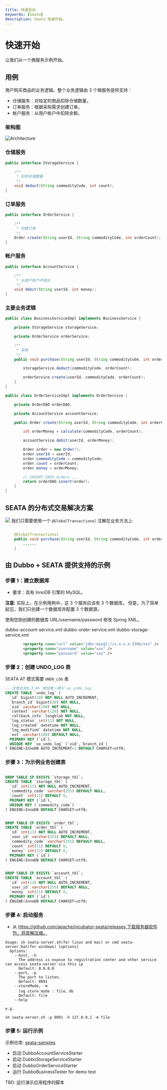 ```yaml
---
title: 快速启动
keywords: [Seata]
description: Seata 快速开始。
---
```


# 快速开始

让我们从一个微服务示例开始。

## 用例

用户购买商品的业务逻辑。整个业务逻辑由 3 个微服务提供支持：

- 仓储服务：对给定的商品扣除仓储数量。
- 订单服务：根据采购需求创建订单。
- 帐户服务：从用户帐户中扣除余额。

### 架构图

![Architecture](/img/architecture.png)

### 仓储服务

```java
public interface StorageService {

    /**
     * 扣除存储数量
     */
    void deduct(String commodityCode, int count);
}
```

### 订单服务

```java
public interface OrderService {

    /**
     * 创建订单
     */
    Order create(String userId, String commodityCode, int orderCount);
}
```

### 帐户服务

```java
public interface AccountService {

    /**
     * 从用户账户中借出
     */
    void debit(String userId, int money);
}
```

### 主要业务逻辑

```java
public class BusinessServiceImpl implements BusinessService {

    private StorageService storageService;

    private OrderService orderService;

    /**
     * 采购
     */
    public void purchase(String userId, String commodityCode, int orderCount) {

        storageService.deduct(commodityCode, orderCount);

        orderService.create(userId, commodityCode, orderCount);
    }
}
```

```java
public class OrderServiceImpl implements OrderService {

    private OrderDAO orderDAO;

    private AccountService accountService;

    public Order create(String userId, String commodityCode, int orderCount) {

        int orderMoney = calculate(commodityCode, orderCount);

        accountService.debit(userId, orderMoney);

        Order order = new Order();
        order.userId = userId;
        order.commodityCode = commodityCode;
        order.count = orderCount;
        order.money = orderMoney;

        // INSERT INTO orders ...
        return orderDAO.insert(order);
    }
}
```

## SEATA 的分布式交易解决方案

![](/img/solution.png)
我们只需要使用一个 `@GlobalTransactional` 注解在业务方法上:

```java

    @GlobalTransactional
    public void purchase(String userId, String commodityCode, int orderCount) {
        ......
    }
```

## 由 Dubbo + SEATA 提供支持的示例

### 步骤 1：建立数据库

- 要求：具有 InnoDB 引擎的 MySQL。

**注意:** 实际上，在示例用例中，这 3 个服务应该有 3 个数据库。 但是，为了简单起见，我们只创建一个数据库并配置 3 个数据源。

使用您刚创建的数据库 URL/username/password 修改 Spring XML。

dubbo-account-service.xml
dubbo-order-service.xml
dubbo-storage-service.xml

```xml
        <property name="url" value="jdbc:mysql://x.x.x.x:3306/xxx" />
        <property name="username" value="xxx" />
        <property name="password" value="xxx" />
```

### 步骤 2：创建 UNDO_LOG 表

SEATA AT 模式需要 `UNDO_LOG` 表

```sql
-- 注意此处0.3.0+ 增加唯一索引 ux_undo_log
CREATE TABLE `undo_log` (
  `id` bigint(20) NOT NULL AUTO_INCREMENT,
  `branch_id` bigint(20) NOT NULL,
  `xid` varchar(100) NOT NULL,
  `context` varchar(128) NOT NULL,
  `rollback_info` longblob NOT NULL,
  `log_status` int(11) NOT NULL,
  `log_created` datetime NOT NULL,
  `log_modified` datetime NOT NULL,
  `ext` varchar(100) DEFAULT NULL,
  PRIMARY KEY (`id`),
  UNIQUE KEY `ux_undo_log` (`xid`,`branch_id`)
) ENGINE=InnoDB AUTO_INCREMENT=1 DEFAULT CHARSET=utf8;
```

### 步骤 3：为示例业务创建表

```sql

DROP TABLE IF EXISTS `storage_tbl`;
CREATE TABLE `storage_tbl` (
  `id` int(11) NOT NULL AUTO_INCREMENT,
  `commodity_code` varchar(255) DEFAULT NULL,
  `count` int(11) DEFAULT 0,
  PRIMARY KEY (`id`),
  UNIQUE KEY (`commodity_code`)
) ENGINE=InnoDB DEFAULT CHARSET=utf8;


DROP TABLE IF EXISTS `order_tbl`;
CREATE TABLE `order_tbl` (
  `id` int(11) NOT NULL AUTO_INCREMENT,
  `user_id` varchar(255) DEFAULT NULL,
  `commodity_code` varchar(255) DEFAULT NULL,
  `count` int(11) DEFAULT 0,
  `money` int(11) DEFAULT 0,
  PRIMARY KEY (`id`)
) ENGINE=InnoDB DEFAULT CHARSET=utf8;


DROP TABLE IF EXISTS `account_tbl`;
CREATE TABLE `account_tbl` (
  `id` int(11) NOT NULL AUTO_INCREMENT,
  `user_id` varchar(255) DEFAULT NULL,
  `money` int(11) DEFAULT 0,
  PRIMARY KEY (`id`)
) ENGINE=InnoDB DEFAULT CHARSET=utf8;
```

### 步骤 4: 启动服务

- 从 https://github.com/apache/incubator-seata/releases,下载服务器软件包，将其解压缩。

```shell
Usage: sh seata-server.sh(for linux and mac) or cmd seata-server.bat(for windows) [options]
  Options:
    --host, -h
      The address is expose to registration center and other service can access seata-server via this ip
      Default: 0.0.0.0
    --port, -p
      The port to listen.
      Default: 8091
    --storeMode, -m
      log store mode : file、db
      Default: file
    --help

e.g.

sh seata-server.sh -p 8091 -h 127.0.0.1 -m file
```

### 步骤 5: 运行示例

示例仓库: [seata-samples](https://github.com/apache/incubator-seata-samples)

- 启动 DubboAccountServiceStarter
- 启动 DubboStorageServiceStarter
- 启动 DubboOrderServiceStarter
- 运行 DubboBusinessTester for demo test

TBD: 运行演示应用程序的脚本
